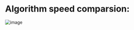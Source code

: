 # Algorithm speed comparsion:
![image](https://user-images.githubusercontent.com/44378669/104709780-5d485400-5730-11eb-9bf4-fc6ff0c23efa.png)

